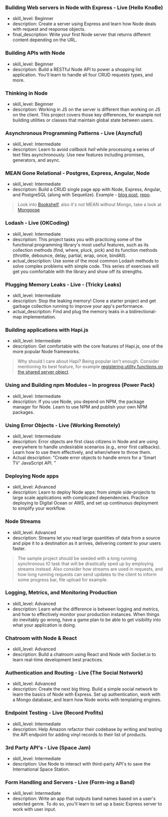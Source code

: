 ### Building Web servers in Node with Express - Live (Hello KnoBe)
- skill_level:  Beginner
- description:  Create a server using Express and learn how Node deals with request and response objects.
- final_description: Write your first Node server that returns different content depending on the URL.

### Building APIs with Node
- skill_level:  Beginner
- description:  Build a RESTful Node API to power a shopping list application. You'll learn to handle all four CRUD requests types, and more.

### Thinking in Node
- skill_level:  Beginner
- description:  Working in JS on the server is different than working on JS on the client. This project covers those key differences, for example not building utilities or classes that maintain global state between users.

### Asynchronous Programming Patterns - Live (Asyncful)
- skill_level:  Intermediate
- description:  Learn to avoid _callback hell_ while processing a series of text files asynchronously. Use new features including promises, generators, and async.

### MEAN Gone Relational - Postgres, Express, Angular, Node
- skill_level:  Intermediate
- description:  Build a CRUD single page app with Node, Express, Angular, and PostgreSQL (along with Sequelize). Example - [blog post](http://mherman.org/blog/2015/02/12/postgresql-and-nodejs), [repo](https://github.com/mjhea0/node-postgres-todo).
> Look into [Bookshelf](http://bookshelfjs.org/), also it's not MEAN without Mongo, take a look at [Mongoose](http://mongoosejs.com/)

### Lodash - Live (OKCoding)
- skill_level:  Intermediate
- description:  This project tasks you with practicing some of the functional programming library's most useful features, such as its collection methods (find, where, pluck, pick) and its function methods (throttle, debounce, delay, partial, wrap, once, bindAll).
- actual_description: Use some of the most common Lodash methods to solve complex problems with simple code. This series of exercises will get you comfortable with the library and show off its strengths.

### Plugging Memory Leaks - Live - (Tricky Leaks)
- skill_level:  Intermediate
- description:  Stop the leaking memory! Clone a starter project and get garbage collection running to improve your app's performance.
- actual_description: Find and plug the memory leaks in a bidirectional-map implementation.

### Building applications with Hapi.js
- skill_level:  Intermediate
- description:  Get comfortable with the core features of Hapi.js, one of the more popular Node frameworks.
> Why should I care about Hapi? Being popular isn't enough. Consider mentioning its best feature, for example [registering utility functions on the shared server object](http://hapijs.com/tutorials/server-methods).

### Using and Building npm Modules – In progress (Power Pack)
- skill_level:  Intermediate
- description:  If you use Node, you depend on NPM, the package manager for Node. Learn to use NPM and publish your own NPM packages.

### Using Error Objects - Live (Working Remotely)
- skill_level:  Intermediate
- description:  Error objects are first class citizens in Node and are using everywhere to handle undesirable scenarios (e.g., error first callbacks). Learn how to use them effectively, and when/where to throw them.
- Actual description: "Create error objects to handle errors for a 'Smart TV' JavaScript API. "

### Deploying Node apps
- skill_level:  Advanced
- description:  Learn to deploy Node apps: from simple side-projects to large scale applications with complicated dependencies. Practice deploying to Digital Ocean or AWS, and set up continuous deployment to simplify your workflow.

### Node Streams
- skill_level:  Advanced
- description:  Streams let you read large quantities of data from a source and pipe it to a destination as it arrives, delivering content to your users faster.
> The sample project should be seeded with a long running synchronous IO task that will be drastically sped up by employing streams instead. Also consider how streams are used in requests, and how long running requests can send updates to the client to inform some progress bar, file upload for example.

### Logging, Metrics, and Monitoring Production
- skill_level:  Advanced
- description:  Learn what the difference is between logging and metrics, and how to effectively monitor your production instances. When things do inevitably go wrong, have a game plan to be able to get visibility into what your application is doing.

### Chatroom with Node & React
- skill_level:  Advanced
- description:  Build a chatroom using React and Node with Socket.io to learn real-time development best practices.

### Authentication and Routing - Live (The Social Notwork)
- skill_level:  Advanced
- description:  Create the next big thing. Build a simple social network to learn the basics of Node with Express. Set up authentication, work with a Mongo database, and learn how Node works with templating engines.

### Endpoint Testing - Live (Record Profits)
- skill_level:  Intermediate
- description:  Help Amazon refactor their codebase by writing and testing the API endpoint for adding vinyl records to their list of products.

### 3rd Party API's - Live (Space Jam)
- skill_level:  Intermediate
- description:  Use Node to interact with third-party API's to save the International Space Station.

### Form Handling and Servers - Live (Form-ing a Band)
- skill_level:  Intermediate
- description:  Write an app that outputs band names based on a user's selected genre. To do so, you'll learn to set up a basic Express server to work with user input.
